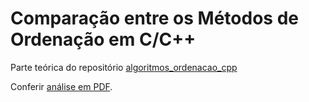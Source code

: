 # Comparação entre os Métodos de Ordenação em C/C++

Parte teórica do repositório [algoritmos_ordenacao_cpp](https://github.com/LucasWithBoots/algoritmos_ordenacao_cpp)

Conferir [análise em PDF](https://github.com/LucasWithBoots/algoritmos_ordenacao_tex/blob/main/main.pdf).